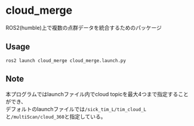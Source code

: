 # cloud_merge
ROS2(humble)上で複数の点群データを統合するためのパッケージ

## Usage
```
ros2 launch cloud_merge cloud_merge.launch.py
```

## Note
本プログラムではlaunchファイル内でcloud topicを最大4つまで指定することができ、  
デフォルトのlaunchファイルでは```/sick_tim_L/tim_cloud_L```と```/multiScan/cloud_360```と指定している。
